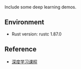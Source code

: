 Include some deep learning demos.

## Environment
- Rust version: rustc 1.87.0

## Reference
- [深度学习课程](https://www.bilibili.com/video/BV1d378zMEBg)
